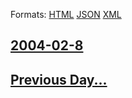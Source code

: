 
Formats: [HTML](2004/02/8/index.html)  [JSON](2004/02/8/index.json)  [XML](2004/02/8/index.xml)  

## [2004-02-8](/news/2004/02/8/index.md)

## [Previous Day...](/news/2004/02/7/index.md)

